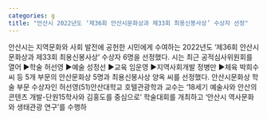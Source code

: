 ```yaml
---
categories: g
title: "안산시 2022년도 ‘제36회 안산시문화상과 제33회 최용신봉사상’ 수상자 선정"
---
```

안산시는 지역문화와 사회 발전에 공헌한 시민에게 수여하는 2022년도 ‘제36회 안산시문화상과 제33회 최용신봉사상’ 수상자 6명을 선정했다. 시는 최근 공적심사위원회를 열어 ▶학술 허선영 ▶예술 성정선 ▶교육 임운영 ▶지역사회개발 정병만 ▶체육 박희수 씨 등 5개 부문의 안산문화상 5명과 최용신봉사상 양옥 씨를 선정했다. 안산시문화상 학술 부문 수상자인 허선영(51)안산대학교 호텔관광학과 교수는 ‘18세기 예술사와 안산의 콘텐츠 개발-단원15학사와 김홍도를 중심으로’ 학술대회를 개최하고 ‘안산시 역사문화와 생태관광 연구’를 수행하